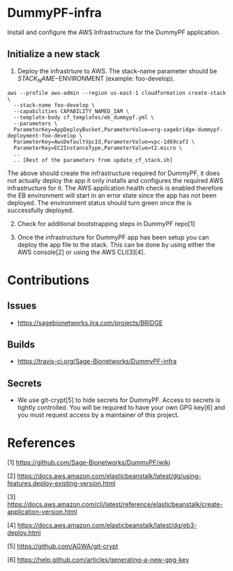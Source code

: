 # DummyPF-infra
Install and configure the AWS Infrastructure for the DummyPF application.


## Initialize a new stack
1. Deploy the infrastrture to AWS.  The stack-name parameter should be $STACK_NAME-$ENVIRONMENT (example: foo-develop).

```
aws --profile aws-admin --region us-east-1 cloudformation create-stack \
  --stack-name foo-develop \
  --capabilities CAPABILITY_NAMED_IAM \
  --template-body cf_templates/eb_dummypf.yml \
  --parameters \
  ParameterKey=AppDeployBucket,ParameterValue=org-sagebridge-dummypf-deployment-foo-develop \
  ParameterKey=AwsDefaultVpcId,ParameterValue=vpc-1d69caf3 \
  ParameterKey=EC2InstanceType,ParameterValue=t2.micro \
  ..
  .. [Rest of the parameters from update_cf_stack.sh]

```

The above should create the infrastructure required for DummyPF, it does not actually deploy the app it only installs
and configures the required AWS infrastructure for it.  The AWS appilcation health check is enabled therefore the EB
environment will start in an error state since the app has not been deployed.  The environment status should turn
green once the is successfully deployed.

2. Check for additional bootstrapping steps in DummyPF repo[1]

3. Once the infrastructure for DummyPF app has been setup you can deploy the app file to the stack.  This can be done
by using either the AWS console[2] or using the AWS CLI[3][4].


# Contributions

## Issues
* https://sagebionetworks.jira.com/projects/BRIDGE

## Builds
* https://travis-ci.org/Sage-Bionetworks/DummyPF-infra

## Secrets
* We use git-crypt[5] to hide secrets for DummyPF.  Access to secrets is tightly controlled.  You will be required to
have your own GPG key[6] and you must request access by a maintainer of this project.



# References

[1] https://github.com/Sage-Bionetworks/DummyPF/wiki

[2] https://docs.aws.amazon.com/elasticbeanstalk/latest/dg/using-features.deploy-existing-version.html

[3] https://docs.aws.amazon.com/cli/latest/reference/elasticbeanstalk/create-application-version.html

[4] https://docs.aws.amazon.com/elasticbeanstalk/latest/dg/eb3-deploy.html

[5] https://github.com/AGWA/git-crypt

[6] https://help.github.com/articles/generating-a-new-gpg-key
